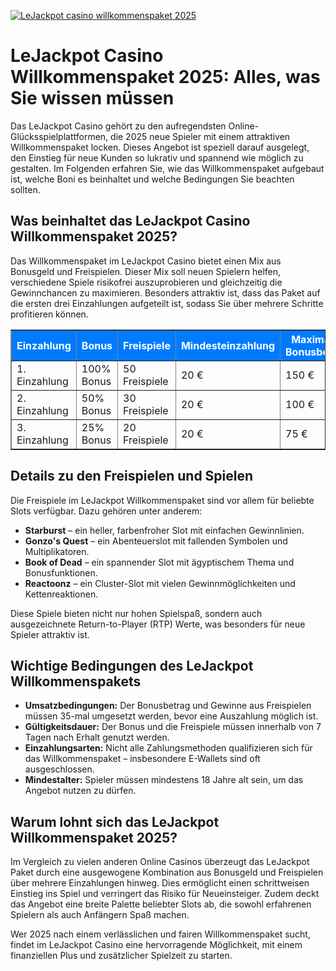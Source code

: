 [![LeJackpot casino willkommenspaket 2025](https://123-caf.pages.dev/gitsignup.png)](https://vrmoo.ru/Bt82HjjY)

<h1>LeJackpot Casino Willkommenspaket 2025: Alles, was Sie wissen müssen</h1>  <p>Das LeJackpot Casino gehört zu den aufregendsten Online-Glücksspielplattformen, die 2025 neue Spieler mit einem attraktiven Willkommenspaket locken. Dieses Angebot ist speziell darauf ausgelegt, den Einstieg für neue Kunden so lukrativ und spannend wie möglich zu gestalten. Im Folgenden erfahren Sie, wie das Willkommenspaket aufgebaut ist, welche Boni es beinhaltet und welche Bedingungen Sie beachten sollten.</p>  <h2>Was beinhaltet das LeJackpot Casino Willkommenspaket 2025?</h2>  <p>Das Willkommenspaket im LeJackpot Casino bietet einen Mix aus Bonusgeld und Freispielen. Dieser Mix soll neuen Spielern helfen, verschiedene Spiele risikofrei auszuprobieren und gleichzeitig die Gewinnchancen zu maximieren. Besonders attraktiv ist, dass das Paket auf die ersten drei Einzahlungen aufgeteilt ist, sodass Sie über mehrere Schritte profitieren können.</p>  <table border="1" cellpadding="8" cellspacing="0" style="border-collapse: collapse; width: 100%; max-width: 600px;">   <thead>     <tr style="background-color: #007BFF; color: #ffffff;">       <th>Einzahlung</th>       <th>Bonus</th>       <th>Freispiele</th>       <th>Mindesteinzahlung</th>       <th>Maximaler Bonusbetrag</th>     </tr>   </thead>   <tbody>     <tr>       <td>1. Einzahlung</td>       <td>100% Bonus</td>       <td>50 Freispiele</td>       <td>20 €</td>       <td>150 €</td>     </tr>     <tr>       <td>2. Einzahlung</td>       <td>50% Bonus</td>       <td>30 Freispiele</td>       <td>20 €</td>       <td>100 €</td>     </tr>     <tr>       <td>3. Einzahlung</td>       <td>25% Bonus</td>       <td>20 Freispiele</td>       <td>20 €</td>       <td>75 €</td>     </tr>   </tbody> </table>  <h2>Details zu den Freispielen und Spielen</h2>  <p>Die Freispiele im LeJackpot Willkommenspaket sind vor allem für beliebte Slots verfügbar. Dazu gehören unter anderem:</p>  <ul>   <li><strong>Starburst</strong> – ein heller, farbenfroher Slot mit einfachen Gewinnlinien.</li>   <li><strong>Gonzo's Quest</strong> – ein Abenteuerslot mit fallenden Symbolen und Multiplikatoren.</li>   <li><strong>Book of Dead</strong> – ein spannender Slot mit ägyptischem Thema und Bonusfunktionen.</li>   <li><strong>Reactoonz</strong> – ein Cluster-Slot mit vielen Gewinnmöglichkeiten und Kettenreaktionen.</li> </ul>  <p>Diese Spiele bieten nicht nur hohen Spielspaß, sondern auch ausgezeichnete Return-to-Player (RTP) Werte, was besonders für neue Spieler attraktiv ist.</p>  <h2>Wichtige Bedingungen des LeJackpot Willkommenspakets</h2>  <ul>   <li><strong>Umsatzbedingungen:</strong> Der Bonusbetrag und Gewinne aus Freispielen müssen 35-mal umgesetzt werden, bevor eine Auszahlung möglich ist.</li>   <li><strong>Gültigkeitsdauer:</strong> Der Bonus und die Freispiele müssen innerhalb von 7 Tagen nach Erhalt genutzt werden.</li>   <li><strong>Einzahlungsarten:</strong> Nicht alle Zahlungsmethoden qualifizieren sich für das Willkommenspaket – insbesondere E-Wallets sind oft ausgeschlossen.</li>   <li><strong>Mindestalter:</strong> Spieler müssen mindestens 18 Jahre alt sein, um das Angebot nutzen zu dürfen.</li> </ul>  <h2>Warum lohnt sich das LeJackpot Willkommenspaket 2025?</h2>  <p>Im Vergleich zu vielen anderen Online Casinos überzeugt das LeJackpot Paket durch eine ausgewogene Kombination aus Bonusgeld und Freispielen über mehrere Einzahlungen hinweg. Dies ermöglicht einen schrittweisen Einstieg ins Spiel und verringert das Risiko für Neueinsteiger. Zudem deckt das Angebot eine breite Palette beliebter Slots ab, die sowohl erfahrenen Spielern als auch Anfängern Spaß machen.</p>  <p>Wer 2025 nach einem verlässlichen und fairen Willkommenspaket sucht, findet im LeJackpot Casino eine hervorragende Möglichkeit, mit einem finanziellen Plus und zusätzlicher Spielzeit zu starten.</p>